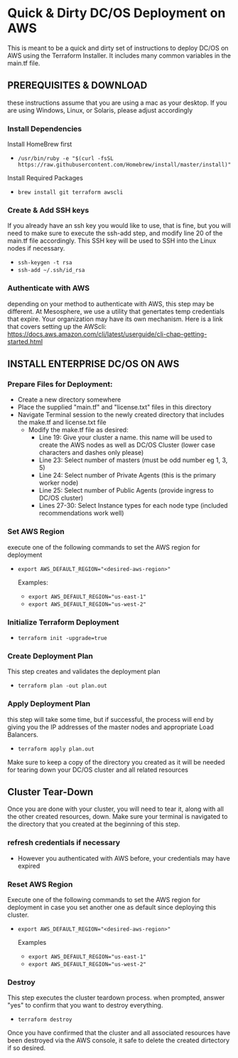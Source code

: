 # Quick & Dirty DC/OS Deployment on AWS
This is meant to be a quick and dirty set of instructions to deploy DC/OS on AWS using the Terraform Installer.  It includes many common variables in the main.tf file.

## PREREQUISITES & DOWNLOAD
these instructions assume that you are using a mac as your desktop.  If you are using Windows, Linux, or Solaris, please adjust accordingly

### Install Dependencies

Install HomeBrew first
- `/usr/bin/ruby -e "$(curl -fsSL https://raw.githubusercontent.com/Homebrew/install/master/install)"`

Install Required Packages
- `brew install git terraform awscli`

### Create & Add SSH keys
If you already have an ssh key you would like to use, that is fine, but you will need to make sure to execute the ssh-add step, and modify line 20 of the main.tf file accordingly.  This SSH key will be used to SSH into the Linux nodes if necessary.
-  `ssh-keygen -t rsa`
-  `ssh-add ~/.ssh/id_rsa`

### Authenticate with AWS
depending on your method to authenticate with AWS, this step may be different.  At Mesosphere, we use a utility that genertates temp credentials that expire.  Your organization may have its own mechanism.  Here is a link that covers setting up the AWScli:
https://docs.aws.amazon.com/cli/latest/userguide/cli-chap-getting-started.html

## INSTALL ENTERPRISE DC/OS ON AWS 

### Prepare Files for Deployment:
- Create a new directory somewhere
- Place the supplied "main.tf" and "license.txt" files in this directory
- Navigate Terminal session to the newly created directory that includes the make.tf and license.txt file
    - Modify the make.tf file as desired:
        - Line 19: Give your cluster a name.  this name will be used to create the AWS nodes as well as DC/OS Cluster (lower case characters and dashes only please)
        - Line 23: Select number of masters (must be odd number eg 1, 3, 5)
        - Line 24: Select number of Private Agents (this is the primary worker node)
        - Line 25: Select number of Public Agents (provide ingress to DC/OS cluster)
        - Lines 27-30: Select Instance types for each node type (included recommendations work well)

### Set AWS Region
execute one of the following commands to set the AWS region for deployment
- `export AWS_DEFAULT_REGION="<desired-aws-region>"`
    
    Examples:
    - `export AWS_DEFAULT_REGION="us-east-1"`
    - `export AWS_DEFAULT_REGION="us-west-2"`

### Initialize Terraform Deployment
-  `terraform init -upgrade=true`

### Create Deployment Plan
This step creates and validates the deployment plan
-  `terraform plan -out plan.out`

### Apply Deployment Plan
this step will take some time, but if successful, the process will end by giving you the IP addresses of the master nodes and appropriate Load Balancers.
-  `terraform apply plan.out`

Make sure to keep a copy of the directory you created as it will be needed for tearing down your DC/OS cluster and all related resources

## Cluster Tear-Down
Once you are done with your cluster, you will need to tear it, along with all the other created resources, down.  Make sure your terminal is navigated to the directory that you created at the beginning of this step.

### refresh credentials if necessary
-  However you authenticated with AWS before, your credentials may have expired

### Reset AWS Region
Execute one of the following commands to set the AWS region for deployment in case you set another one as default since deploying this cluster.
- `export AWS_DEFAULT_REGION="<desired-aws-region>"`
    
    Examples
    - `export AWS_DEFAULT_REGION="us-east-1"`
    - `export AWS_DEFAULT_REGION="us-west-2"`

### Destroy
This step executes the cluster teardown process.  when prompted, answer "yes" to confirm that you want to destroy everything.
-  `terraform destroy`

Once you have confirmed that the cluster and all associated resources have been destroyed via the AWS console, it safe to delete the created dirtectory if so desired.
